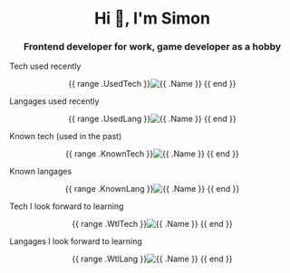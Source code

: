 <h1 align="center">Hi 👋, I'm Simon</h1>
<h3 align="center">Frontend developer for work, game developer as a hobby</h3>

Tech used recently
<div align="center">
{{ range .UsedTech }}<img src="https://img.shields.io/badge/{{ urlquery .Name }}-{{ .Color }}?style=for-the-badge&logo={{ .Slug }}&logoColor={{ if .Black }}black{{ else }}white{{ end }}" alt="{{ .Name }}"/>
{{ end }}
</div>

Langages used recently
<div align="center">
{{ range .UsedLang }}<img src="https://img.shields.io/badge/{{ urlquery .Name }}-{{ .Color }}?style=for-the-badge&logo={{ .Slug }}&logoColor={{ if .Black }}black{{ else }}white{{ end }}" alt="{{ .Name }}"/>
{{ end }}
</div>

Known tech (used in the past)
<div align="center">
{{ range .KnownTech }}<img src="https://img.shields.io/badge/{{ urlquery .Name }}-{{ .Color }}?style=for-the-badge&logo={{ .Slug }}&logoColor={{ if .Black }}black{{ else }}white{{ end }}" alt="{{ .Name }}"/>
{{ end }}
</div>

Known langages
<div align="center">
{{ range .KnownLang }}<img src="https://img.shields.io/badge/{{ urlquery .Name }}-{{ .Color }}?style=for-the-badge&logo={{ .Slug }}&logoColor={{ if .Black }}black{{ else }}white{{ end }}" alt="{{ .Name }}"/>
{{ end }}
</div>

Tech I look forward to learning
<div align="center">
{{ range .WtlTech }}<img src="https://img.shields.io/badge/{{ urlquery .Name }}-{{ .Color }}?style=for-the-badge&logo={{ .Slug }}&logoColor={{ if .Black }}black{{ else }}white{{ end }}" alt="{{ .Name }}"/>
{{ end }}
</div>

Langages I look forward to learning
<div align="center">
{{ range .WtlLang }}<img src="https://img.shields.io/badge/{{ urlquery .Name }}-{{ .Color }}?style=for-the-badge&logo={{ .Slug }}&logoColor={{ if .Black }}black{{ else }}white{{ end }}" alt="{{ .Name }}"/>
{{ end }}
</div>
